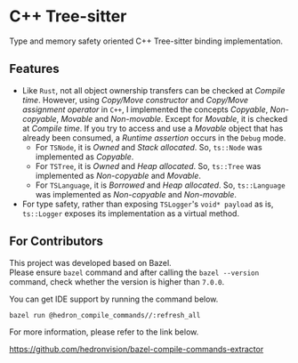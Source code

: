 # C++ Tree-sitter

Type and memory safety oriented C++ Tree-sitter binding implementation. 

## Features

- Like `Rust`, not all object ownership transfers can be checked at 
_Compile time_. However, using _Copy/Move constructor_ and 
_Copy/Move assignment operator_ in `C++`, I implemented the concepts _Copyable_,
_Non-copyable_, _Movable_ and _Non-movable_. Except for _Movable_, it is checked
at _Compile time_. If you try to access and use a _Movable_ object that has 
already been consumed, a _Runtime assertion_ occurs in the `Debug` mode.
  - For `TSNode`, it is _Owned_ and _Stack allocated_. So, `ts::Node` was 
  implemented as _Copyable_.
  - For `TSTree`, it is _Owned_ and _Heap allocated_. So, `ts::Tree` was 
  implemented as _Non-copyable_ and _Movable_.
  - For `TSLanguage`, it is _Borrowed_ and _Heap allocated_. So, `ts::Language`
  was implemented as _Non-copyable_ and _Non-movable_.
- For type safety, rather than exposing `TSLogger`'s `void* payload` as is, 
`ts::Logger` exposes its implementation as a virtual method.

## For Contributors

This project was developed based on Bazel.  
Please ensure `bazel` command and after calling the `bazel --version` command, 
check whether the version is higher than `7.0.0`.  

You can get IDE support by running the command below.  

```sh
bazel run @hedron_compile_commands//:refresh_all
```

For more information, please refer to the link below.  

https://github.com/hedronvision/bazel-compile-commands-extractor
